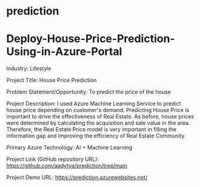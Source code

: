 # prediction

# Deploy-House-Price-Prediction-Using-in-Azure-Portal

Industry: Lifestyle

Project Title: House Price Prediction

Problem Statement/Opportunity: To predict the price of the house

Project Description: I used Azure Machine Learning Service to predict house price depending on customer's demand. Predicting House Price is important to drive the effectiveness of Real Estate. As before, house prices were determined by calculating the acquisition and sale value in the area. Therefore, the Real Estate Price model is very important in filling the information gap and improving the efficiency of Real Estate Community.

Primary Azure Technology: AI + Machine Learning

Project Link (GitHub repository URL): https://github.com/aadytya/prediction/tree/main

Project Demo URL: https://prediction.azurewebsites.net/
